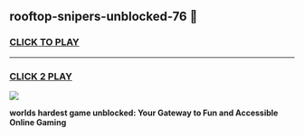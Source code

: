 
## rooftop-snipers-unblocked-76 👋
<h3>
<a href="https://premium.freeplayer.one?title=rooftop-snipers-unblocked-76&ref=14F">CLICK TO PLAY</a></h3>
<hr>

<h3>
<a href="https://premium.freeplayer.one?title=rooftop-snipers-unblocked-76&ref=14F">CLICK 2 PLAY</a>
  
</h3>

<a href="https://premium.freeplayer.one?title=rooftop-snipers-unblocked-76&ref=12F/"><img src="https://clearcache.store/games.png"></a>


**worlds hardest game unblocked: Your Gateway to Fun and Accessible Online Gaming**
